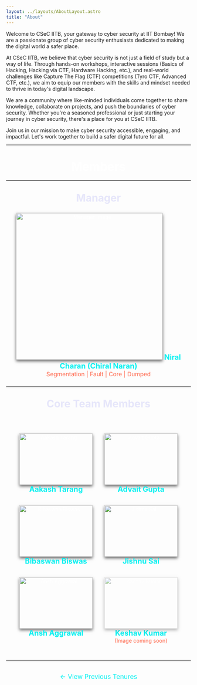 ```yaml
---
layout: ../layouts/AboutLayout.astro
title: "About"
---
```


Welcome to CSeC IITB, your gateway to cyber security at IIT Bombay! We are a passionate group of cyber security enthusiasts dedicated to making the digital world a safer place.

At CSeC IITB, we believe that cyber security is not just a field of study but a way of life. Through hands-on workshops, interactive sessions (Basics of Hacking, Hacking via CTF, Hardware Hacking, etc.), and real-world challenges like Capture The Flag (CTF) competitions (Tyro CTF, Advanced CTF, etc.), we aim to equip our members with the skills and mindset needed to thrive in today's digital landscape.

We are a community where like-minded individuals come together to share knowledge, collaborate on projects, and push the boundaries of cyber security. Whether you're a seasoned professional or just starting your journey in cyber security, there's a place for you at CSeC IITB.

Join us in our mission to make cyber security accessible, engaging, and impactful. Let's work together to build a safer digital future for all.

<div style="color: white; padding: 0rem; text-align: center;">

---
# <span style="font-size: 2rem; color: #ffffff;">Members</span>
---
## <span style="color: #E6E6FA; font-size: 1.75rem;">Manager</span>

<div style="margin: 1.5rem 0;">
  <img src="/team/Niral.jpeg" alt="Manager Image" style="width: 400px; box-shadow: 0 4px 8px rgba(0, 0, 0, 0.6);">
  <span style="margin-top: 1rem; color: #00F0F0; font-size: 1.25rem;"><b>Niral Charan (Chiral Naran)</b></span><br>
  <span style="font-size: 1rem; color: #FF6347;">Segmentation | Fault | Core | Dumped</span>
</div>

---

## <span style="color: #E6E6FA; font-size: 1.75rem;">Core Team Members</span>

<div style="display: flex; flex-wrap: wrap; justify-content: center; gap: 2rem; margin-top: 2rem; padding: 2rem;">

  <!-- Team Member 1 -->
  <div style="width: 200px; text-align: center;">
    <img src="/team/AakashTarang.jpeg" alt="Aakash Tarang" style="width: 200px; height: 140px; object-fit: cover; box-shadow: 0 4px 8px rgba(0, 0, 0, 0.6);">
    <span style="margin-top: 0.5rem; color: #00F0F0; font-size: 1.25rem;"><b>Aakash Tarang</b></span>
  </div>

  <!-- Team Member 2 -->
  <div style="width: 200px; text-align: center;">
    <img src="/team/Advait.jpg" alt="Advait Gupta" style="width: 200px; height: 140px; object-fit: cover; box-shadow: 0 4px 8px rgba(0, 0, 0, 0.6);">
    <span style="margin-top: 0.5rem; color: #00F0F0; font-size: 1.25rem;"><b>Advait Gupta</b></span>
  </div>

  <!-- Team Member 3 -->
  <div style="width: 200px; text-align: center;">
    <img src="/team/BibaswanBiswas.jpg" alt="Bibaswan Biswas" style="width: 200px; height: 140px; object-fit: cover; box-shadow: 0 4px 8px rgba(0, 0, 0, 0.6);">
    <span style="margin-top: 0.5rem; color: #00F0F0; font-size: 1.25rem;"><b>Bibaswan Biswas</b></span>
  </div>

  <!-- Team Member 4 -->
  <div style="width: 200px; text-align: center;">
    <img src="/team/JishnuSai.jpg" alt="Jishnu Sai" style="width: 200px; height: 140px; object-fit: cover; box-shadow: 0 4px 8px rgba(0, 0, 0, 0.6);">
    <span style="margin-top: 0.5rem; color: #00F0F0; font-size: 1.25rem;"><b>Jishnu Sai</b></span>
  </div>

  <!-- Team Member 5 -->
  <div style="width: 200px; text-align: center;">
    <img src="/team/AnshAggrawal.jpg" alt="Ansh Aggrawal" style="width: 200px; height: 140px; object-fit: cover; box-shadow: 0 4px 8px rgba(0, 0, 0, 0.6);">
    <span style="margin-top: 0.5rem; color: #00F0F0; font-size: 1.25rem;"><b>Ansh Aggrawal</b></span>
  </div>

  <!-- Team Member 6 -->
  <div style="width: 200px; text-align: center;">
    <img src="/team/Keshav.jpg" alt="Keshav Kumar" style="width: 200px; height: 140px; object-fit: cover; opacity: 0.5; box-shadow: 0 4px 8px rgba(0, 0, 0, 0.6);">
    <span style="margin-top: 0.5rem; color: #00F0F0; font-size: 1.25rem;"><b>Keshav Kumar</b></span><br>
    <span style="font-size: 0.9rem; color: #FF6347;">(Image coming soon)</span>
  </div>

</div>

---

<p style="text-align: center; margin-top: 2rem;">
  <a href="/previous-tenures" style="color: #00F0F0; font-size: 1.1rem; text-decoration: none;">
    ← View Previous Tenures
  </a>
</p>

</div>

